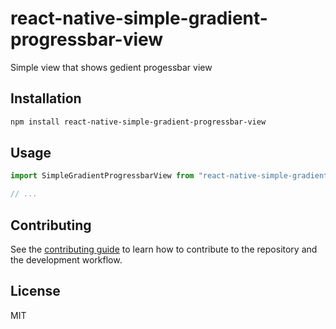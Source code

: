 # react-native-simple-gradient-progressbar-view

Simple view that shows gedient progessbar view

## Installation

```sh
npm install react-native-simple-gradient-progressbar-view
```

## Usage

```js
import SimpleGradientProgressbarView from "react-native-simple-gradient-progressbar-view";

// ...

```

## Contributing

See the [contributing guide](CONTRIBUTING.md) to learn how to contribute to the repository and the development workflow.

## License

MIT
